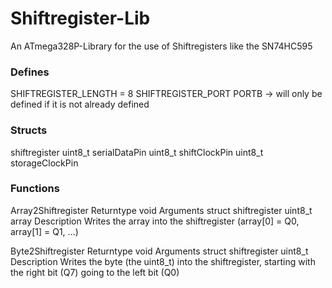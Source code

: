 # Shiftregister-Lib
An ATmega328P-Library for the use of Shiftregisters like the SN74HC595

### Defines
  SHIFTREGISTER_LENGTH = 8
  SHIFTREGISTER_PORT PORTB
    -> will only be defined if it is not already defined


### Structs

  shiftregister
    uint8_t serialDataPin
    uint8_t shiftClockPin
    uint8_t storageClockPin

### Functions

  Array2Shiftregister
    Returntype void
    Arguments struct shiftregister
              uint8_t array
    Description
              Writes the array into the shiftregister (array[0] = Q0,
              array[1] = Q1, ...)

  Byte2Shiftregister
    Returntype void
    Arguments struct shiftregister
              uint8_t
    Description
              Writes the byte (the uint8_t) into the shiftregister, starting
              with the right bit (Q7) going to the left bit (Q0)
